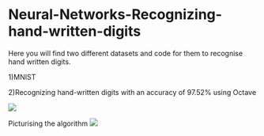 # Neural-Networks-Recognizing-hand-written-digits
Here you will find two different datasets and code for them to recognise hand written digits.

1)MNIST

2)Recognizing hand-written digits with an accuracy of 97.52% using Octave

![](https://naadispeaks.files.wordpress.com/2017/11/vqope.jpg?w=630)

Picturising the algorithm
![](https://ml4a.github.io/images/figures/mnist-input.png)
